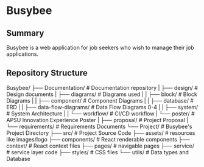 # Busybee
## Summary
Busybee is a web application for job seekers who wish to manage their job applications.

## Repository Structure

Busybee/
├── Documentation/                  # Documentation repository
|   ├── design/                     # Design documents
|   ├── diagrams/                   # Diagrams used
|   |   ├── block/                  # Block Diagrams
|   |   ├── component/              # Component Diagrams
|   |   ├── database/               # ERD
|   |   ├── data-flow-diagrams/     # Data Flow Diagrams 0-4
|   |   ├── system/                 # System Architecture
|   |   └── workflow/               # CI/CD workflow
|   └── poster/                     # APSU Innovation Experience Poster
|   ├── proposal/                   # Project Proposal
|   └── requirements/               # Requirements Documents
└── Project/                        # Busybee's Project Directory
    ├── src/                        # Project Source Code
    ├── assets/                     # resources like images/logo
    ├── components/                 # React renderable components
    ├── context/                    # React context files
    ├── pages/                      # navigable pages
    ├── service/                    # service layer code
    ├── styles/                     # CSS files
    └── utils/                      # Data types and Database